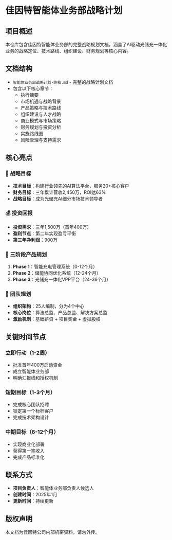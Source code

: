 # 佳因特智能体业务部战略计划

## 项目概述

本仓库包含佳因特智能体业务部的完整战略规划文档，涵盖了AI驱动光储充一体化业务的战略定位、技术路线、组织建设、财务规划等核心内容。

## 文档结构

- `智能体业务部战略计划-终稿.md` - 完整的战略计划文档
- 包含以下核心章节：
  - 执行摘要
  - 市场机遇与战略背景  
  - 产品策略与技术路线
  - 组织建设与人才战略
  - 商业模式与市场策略
  - 财务规划与投资分析
  - 实施路线图
  - 风险管理与支持需求

## 核心亮点

### 🎯 战略目标
- **技术目标**：构建行业领先的AI算法平台，服务20+核心客户
- **财务目标**：三年累计营收2,450万，ROI达63%
- **战略目标**：成为光储充AI细分市场技术领导者

### 💰 投资回报
- **投资需求**：三年1,500万（首年400万）
- **盈利节点**：第二年实现盈亏平衡
- **第三年净利润**：900万

### 🚀 三阶段产品规划
1. **Phase 1**：智能充电管理系统（0-12个月）
2. **Phase 2**：储能协同优化系统（12-24个月） 
3. **Phase 3**：光储充一体化VPP平台（24-36个月）

### 👥 团队规划
- **组织架构**：25人编制，分为4个中心
- **核心岗位**：算法总监、产品总监、解决方案总监
- **激励机制**：基础薪资 + 项目奖金 + 虚拟股权

## 关键时间节点

### 立即行动（1-2周）
- 批准首年400万启动资金
- 成立智能体业务部
- 明确汇报线和授权机制

### 短期目标（1-3个月）
- 完成核心团队招聘
- 锁定第一个标杆客户
- 完成技术架构设计

### 中期目标（6-12个月）
- 实现商业化部署
- 获得第一笔收入
- 完成产品标准化

## 联系方式

- **项目负责人**：智能体业务部负责人候选人
- **创建时间**：2025年1月
- **更新时间**：持续更新

## 版权声明

本文档为佳因特公司内部机密资料，请勿外传。